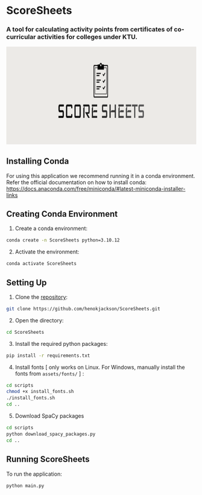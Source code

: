 # ScoreSheets
### A tool for calculating activity points from certificates of co-curricular activities for colleges under KTU.
<div align="center">
  <a href="https://github.com/othneildrew/Best-README-Template">
    <img src="assets/logo/logo.png" alt="Logo" width="900" height="258.3">
  </a>
</div>

## Installing Conda

For using this application we recommend running it in a conda environment.
Refer the official documentation on how to install conda: https://docs.anaconda.com/free/miniconda/#latest-miniconda-installer-links

## Creating Conda Environment

1. Create a conda environment:
```bash
conda create -n ScoreSheets python=3.10.12
```
2. Activate the environment:
```bash
conda activate ScoreSheets
```

## Setting Up
1.  Clone the [repository](https://github.com/henokjackson/ScoreSheets):
```bash
git clone https://github.com/henokjackson/ScoreSheets.git
```
2. Open the directory:
```bash
cd ScoreSheets
```
3. Install the required python packages:
```bash
pip install -r requirements.txt
```
4. Install fonts \[ only works on Linux. For Windows, manually install the fonts from ```assets/fonts/``` \] :
```bash
cd scripts
chmod +x install_fonts.sh
./install_fonts.sh
cd ..
```
5. Download SpaCy packages
```bash
cd scripts
python download_spacy_packages.py
cd ..
```

## Running ScoreSheets
To run the application:
```bash
python main.py
```
